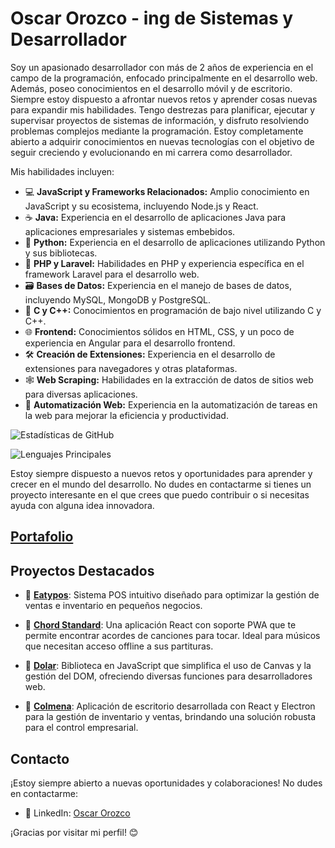 # Oscar Orozco - ing de Sistemas y Desarrollador

Soy un apasionado desarrollador con más de 2 años de experiencia en el campo de la programación, enfocado principalmente en el desarrollo web. Además, poseo conocimientos en el desarrollo móvil y de escritorio. Siempre estoy dispuesto a afrontar nuevos retos y aprender cosas nuevas para expandir mis habilidades. Tengo destrezas para planificar, ejecutar y supervisar proyectos de sistemas de información, y disfruto resolviendo problemas complejos mediante la programación. Estoy completamente abierto a adquirir conocimientos en nuevas tecnologías con el objetivo de seguir creciendo y evolucionando en mi carrera como desarrollador.

Mis habilidades incluyen:

- 💻 **JavaScript y Frameworks Relacionados:** Amplio conocimiento en JavaScript y su ecosistema, incluyendo Node.js y React.
- ☕ **Java:** Experiencia en el desarrollo de aplicaciones Java para aplicaciones empresariales y sistemas embebidos.
- 🐍 **Python:** Experiencia en el desarrollo de aplicaciones utilizando Python y sus bibliotecas.
- 🚀 **PHP y Laravel:** Habilidades en PHP y experiencia específica en el framework Laravel para el desarrollo web.
- 🗃️ **Bases de Datos:** Experiencia en el manejo de bases de datos, incluyendo MySQL, MongoDB y PostgreSQL.
- 🔧 **C y C++:** Conocimientos en programación de bajo nivel utilizando C y C++.
- 🌐 **Frontend:** Conocimientos sólidos en HTML, CSS, y un poco de experiencia en Angular para el desarrollo frontend.
- 🛠️ **Creación de Extensiones:** Experiencia en el desarrollo de extensiones para navegadores y otras plataformas.
- 🕸️ **Web Scraping:** Habilidades en la extracción de datos de sitios web para diversas aplicaciones.
- 🤖 **Automatización Web:** Experiencia en la automatización de tareas en la web para mejorar la eficiencia y productividad.
  
![Estadísticas de GitHub](https://github-readme-stats.vercel.app/api?username=OrozcoOscar&theme=tokyonight&show_icons=true)

![Lenguajes Principales](https://github-readme-stats.vercel.app/api/top-langs/?username=OrozcoOscar&layout=compact&theme=tokyonight)

Estoy siempre dispuesto a nuevos retos y oportunidades para aprender y crecer en el mundo del desarrollo. No dudes en contactarme si tienes un proyecto interesante en el que crees que puedo contribuir o si necesitas ayuda con alguna idea innovadora.
## [Portafolio](https://portafolio-oscar-orozco.netlify.app/)

## Proyectos Destacados

- 📱 **[Eatypos](https://eatypos.com/)**: Sistema POS intuitivo diseñado para optimizar la gestión de ventas e inventario en pequeños negocios.

- 📱 **[Chord Standard](https://chordstandard.onrender.com/)**: Una aplicación React con soporte PWA que te permite encontrar acordes de canciones para tocar. Ideal para músicos que necesitan acceso offline a sus partituras.

- 📱 **[Dolar](https://github.com/OrozcoOscar/Dolar)**: Biblioteca en JavaScript que simplifica el uso de Canvas y la gestión del DOM, ofreciendo diversas funciones para desarrolladores web.

- 📱 **[Colmena](https://orozcooscar.github.io/colmena/)**: Aplicación de escritorio desarrollada con React y Electron para la gestión de inventario y ventas, brindando una solución robusta para el control empresarial.


## Contacto

¡Estoy siempre abierto a nuevas oportunidades y colaboraciones! No dudes en contactarme:

- 💼 LinkedIn: [Oscar Orozco](https://www.linkedin.com/in/oscarorozcopacheco/)

¡Gracias por visitar mi perfil! 😊
